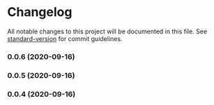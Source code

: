 # Changelog

All notable changes to this project will be documented in this file. See [standard-version](https://github.com/conventional-changelog/standard-version) for commit guidelines.

### 0.0.6 (2020-09-16)

### 0.0.5 (2020-09-16)

### 0.0.4 (2020-09-16)
